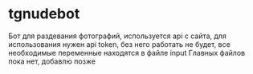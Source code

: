 # tgnudebot
Бот для раздевания фотографий, используется api с сайта, для использования нужен api token, без него работать не будет, все необходимые переменные находятся в файле input
Главных файлов пока нет, добавлю позже
